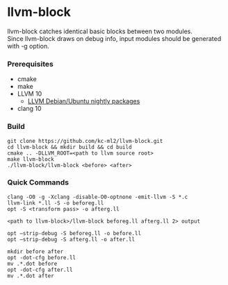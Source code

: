 # llvm-block
llvm-block catches identical basic blocks between two modules.  
Since llvm-block draws on debug info, input modules should be generated with -g option.  

### Prerequisites
* cmake
* make
* LLVM 10
  * [LLVM Debian/Ubuntu nightly packages](https://apt.llvm.org/)
* clang 10

### Build
    git clone https://github.com/kc-ml2/llvm-block.git
    cd llvm-block && mkdir build && cd build
    cmake .. -DLLVM_ROOT=<path to llvm source root>
    make llvm-block
    ./llvm-block/llvm-block <before> <after>
    
### Quick Commands
    clang -O0 -g -Xclang -disable-O0-optnone -emit-llvm -S *.c
    llvm-link *.ll -S -o beforeg.ll
    opt -S <transform pass> -o afterg.ll

    <path to llvm-block>/llvm-block beforeg.ll afterg.ll 2> output

    opt —strip-debug -S beforeg.ll -o before.ll
    opt —strip-debug -S afterg.ll -o after.ll

    mkdir before after
    opt -dot-cfg before.ll
    mv .*.dot before
    opt -dot-cfg after.ll
    mv .*.dot after
